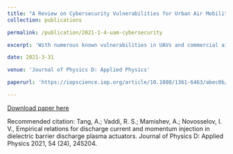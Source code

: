 ```yaml
---
title: "A Review on Cybersecurity Vulnerabilities for Urban Air Mobility"
collection: publications

permalink: /publication/2021-1-4-uam-cybersecurity

excerpt: 'With numerous known vulnerabilities in UAVs and commercial aircraft, manufacturers have not addressed cybersecurity in the scope of urban air mobility...'

date: 2021-3-31

venue: 'Journal of Physics D: Applied Physics'

paperurl: 'https://iopscience.iop.org/article/10.1088/1361-6463/abec0b/meta?casa_token=Zf9EZriiqb8AAAAA:wmO9Yi2tQyLhzyaQmdjZ95ItTn1JpWiAw7gZ2xpPapGBUhRCNgYMwSKxEacWasWYJ9Kl2aVpO9r0bRXZkik'

---
```


[Download paper here](https://github.com/antang808/antang808.github.io/files/6334412/Tang.Journal.of.Physics.pdf)

Recommended citation: Tang, A.; Vaddi, R. S.; Mamishev, A.; Novosselov, I. V., Empirical relations for discharge current and momentum injection in dielectric barrier discharge plasma actuators. Journal of Physics D: Applied Physics 2021, 54 (24), 245204.
